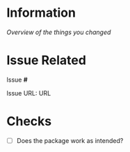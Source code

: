 # Information
_Overview of the things you changed_

# Issue Related
Issue **#**

Issue URL: URL

# Checks
- [ ] Does the package work as intended?
